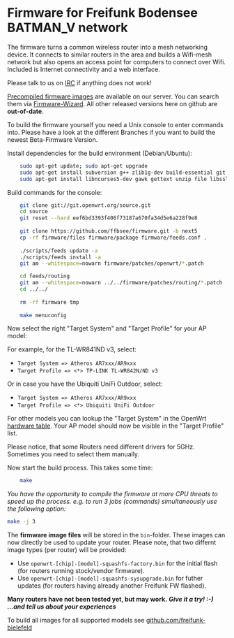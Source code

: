 Firmware for Freifunk Bodensee BATMAN_V network
=========================

The firmware turns a common wireless router into a mesh networking device.
It connects to similar routers in the area and builds a Wifi-mesh network
but also opens an access point for computers to connect over Wifi.
Included is Internet connectivity and a web interface.

Please talk to us on [IRC](https://webirc.hackint.org/#irc://irc.hackint.org/#ffbsee) if anything does not work!

[Precompiled firmware images](https://firmware.ffbsee.de//firmware/ "Precompiled firmware images") are available on our server. You can search them via [Firmware-Wizard](https://firmware.ffbsee.de/firmware-wizard/). All other released versions here on github are **out-of-date**.

To build the firmware yourself you need a Unix console to enter commands into.
Please have a look at the different Branches if you want to build the newest Beta-Firmware Version.

Install dependencies for the build environment (Debian/Ubuntu):

```bash
    sudo apt-get update; sudo apt-get upgrade
    sudo apt-get install subversion g++ zlib1g-dev build-essential git python
    sudo apt-get install libncurses5-dev gawk gettext unzip file libssl-dev wget
```
Build commands for the console:

```bash
    git clone git://git.openwrt.org/source.git 
    cd source
    git reset --hard eef6bd3393f406f73187a670fa34d5e6a228f9e8
        
    git clone https://github.com/ffbsee/firmware.git -b next5
    cp -rf firmware/files firmware/package firmware/feeds.conf .
    
    ./scripts/feeds update -a
    ./scripts/feeds install -a
    git am --whitespace=nowarn firmware/patches/openwrt/*.patch

    cd feeds/routing
    git am --whitespace=nowarn ../../firmware/patches/routing/*.patch
    cd ../../
    
    rm -rf firmware tmp
    
    make menuconfig
```
Now select the right "Target System" and "Target Profile" for your AP model:

For example, for the TL-WR841ND v3, select:
* `Target System => Atheros AR7xxx/AR9xxx`
* `Target Profile => <*> TP-LINK TL-WR842N/ND v3`

Or in case you have the Ubiquiti UniFi Outdoor, select:
* `Target System => Atheros AR7xxx/AR9xxx`
* `Target Profile => <*> Ubiquiti UniFi Outdoor`

For other models you can lookup the "Target System" in the OpenWrt
[hardware table](http://wiki.openwrt.org/toh/start). Your AP model
should now be visible in the "Target Profile" list.

Please notice, that some Routers need different drivers for 5GHz. Sometimes you need to select them manually.

Now start the build process. This takes some time:

```bash
    make
```
*You have the opportunity to compile the firmware at more CPU threats to speed up the process.*
*e.g. to run 3 jobs (commands) simultaneously use the following option:*
```bash
make -j 3
```

The **firmware image files** will be stored in the `bin`-folder. These images can now directly be used to update your router. Please note, that two differnt image types (per router) will be provided:

* Use `openwrt-[chip]-[model]-squashfs-factory.bin` for the initial flash (for routers running stock/vendor firmware).
* Use `openwrt-[chip]-[model]-squashfs-sysupgrade.bin` for futher updates (for routers having already another Freifunk FW flashed).

**Many routers have not been tested yet, but may work.**
***Give it a try! :-) ...and tell us about your experiences***

To build all images for all supported models see [github.com/freifunk-bielefeld](https://github.com/freifunk-bielefeld/docs/blob/master/release_howto.md#images-bauen)
